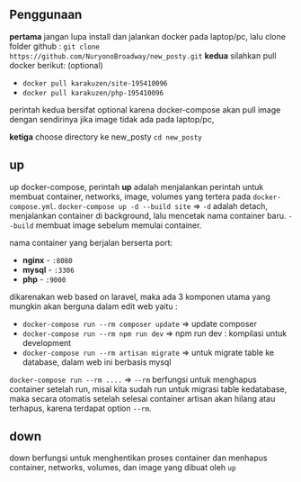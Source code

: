 ## Penggunaan

**pertama**
jangan lupa install dan jalankan docker pada laptop/pc, lalu clone folder github : `git clone https://github.com/NuryonoBroadway/new_posty.git`
**kedua**
silahkan pull docker berikut: (optional)

- `docker pull karakuzen/site-195410096`
- `docker pull karakuzen/php-195410096`

perintah kedua bersifat optional karena docker-compose akan pull image dengan sendirinya jika image tidak ada pada laptop/pc,

**ketiga**
choose directory ke new_posty `cd new_posty`

## up

up docker-compose, perintah **up** adalah menjalankan perintah untuk membuat container, networks, image, volumes yang tertera pada `docker-compose.yml`. `docker-compose up -d --build site` => `-d` adalah detach, menjalankan container di background, lalu mencetak nama container baru. `--build` membuat image sebelum memulai container.

nama container yang berjalan berserta port:
- **nginx** - `:8080`
- **mysql** - `:3306`
- **php** - `:9000`

dikarenakan web based on laravel, maka ada 3 komponen utama yang mungkin akan berguna dalam edit web yaitu :
- `docker-compose run --rm composer update` => update composer
- `docker-compose run --rm npm run dev` => npm run dev : kompilasi untuk development
- `docker-compose run --rm artisan migrate` => untuk migrate table ke database, dalam web ini berbasis mysql

`docker-compose run --rm ....` => `--rm` berfungsi untuk menghapus container setelah run, misal kita sudah run untuk migrasi table kedatabase, maka secara otomatis setelah selesai container artisan akan hilang atau terhapus, karena terdapat option `--rm`.

## down

down berfungsi untuk menghentikan proses container dan menhapus container, networks, volumes, dan image yang dibuat oleh `up`